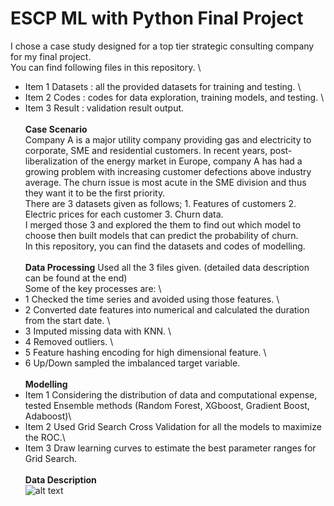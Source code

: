 # ESCP ML with Python Final Project
I chose a case study designed for a top tier strategic consulting company for my final project.\
You can find following files in this repository. \
* Item 1 Datasets : all the provided datasets for training and testing. \
* Item 2 Codes : codes for data exploration, training models, and testing. \
* Item 3 Result : validation result output. \
\
**Case Scenario** \
Company A is a major utility company providing gas and electricity to corporate, SME and residential customers. In recent years, post-liberalization of the energy market in Europe, company A has had a growing problem with increasing customer defections above industry average. The churn issue is most acute in the SME division and thus they want it to be the first priority. \
There are 3 datasets given as follows; 1. Features of customers 2. Electric prices for each customer 3. Churn data. \
I merged those 3 and explored the them to find out which model to choose then built models that can predict the probability of churn. \
In this repository, you can find the datasets and codes of modelling. \
\
**Data Processing**
Used all the 3 files given. (detailed data description can be found at the end) \
Some of the key processes are: \
* 1 Checked the time series and avoided using those features. \
* 2 Converted date features into numerical and calculated the duration from the start date. \
* 3 Imputed missing data with KNN.  \
* 4 Removed outliers.  \
* 5 Feature hashing encoding for high dimensional feature.  \
* 6 Up/Down sampled the imbalanced target variable.  \
 \
**Modelling**
 * Item 1 Considering the distribution of data and computational expense, tested Ensemble methods (Random Forest, XGboost, Gradient Boost, Adaboost)\
 * Item 2 Used Grid Search Cross Validation for all the models to maximize the ROC.\
 * Item 3 Draw learning curves to estimate the best parameter ranges for Grid Search.\
 \
**Data Description** \
![alt text](https://github.com/chierina/ESCP-ML-Python/blob/master/data_description.png)
